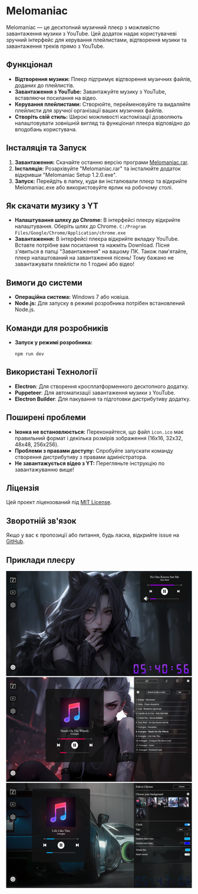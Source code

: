 # Melomaniac

Melomaniac — це десктопний музичний плеєр з можливістю завантаження музики з YouTube. Цей додаток надає користувачеві зручний інтерфейс для керування плейлистами, відтворення музики та завантаження треків прямо з YouTube.

## Функціонал
- **Відтворення музики:** Плеєр підтримує відтворення музичних файлів, доданих до плейлистів.
- **Завантаження з YouTube:** Завантажуйте музику з YouTube, вставляючи посилання на відео.
- **Керування плейлистами:** Створюйте, перейменовуйте та видаляйте плейлисти для зручної організації ваших музичних файлів.
- **Створіть свій стиль:** Широкі можливості кастомізації дозволяють налаштовувати зовнішній вигляд та функціонал плеєра відповідно до вподобань користувача.

## Інсталяція та Запуск
1. **Завантаження:** Скачайте останню версію програми [Melomaniac.rar](https://github.com/yuriiavr/desctop-player/releases/download/Melomaniac/Melomaniac.1.2.0.rar).
2. **Інсталяція:** Розархівуйте "Melomaniac.rar" та інсталюйте додаток відкривши "Melomaniac Setup 1.2.0.exe".
3. **Запуск:** Перейдіть в папку, куди ви інсталювали плеєр та відкрийте Melomaniac.exe або використовуйте ярлик на робочому столі.

## Як скачати музику з YT
- **Налаштування шляху до Chrome:** В інтерфейсі плеєру відкрийте налаштування. Оберіть шлях до Chrome. `C:/Program Files/Google/Chrome/Application/chrome.exe`
- **Завантаження:** В інтерфейсі плеєра відкрийте вкладку YouTube. Вставте потрібне вам посилання та нажміть Download. Пісня з'явиться в папці "Завантаження" на вашому ПК. Також пам'ятайте, плеєр налаштований на завантаження пісень! Тому бажано не завантажувати плейлісти по 1 годині або відео!

## Вимоги до системи
- **Операційна система:** Windows 7 або новіша.
- **Node.js:** Для запуску в режимі розробника потрібен встановлений Node.js.

## Команди для розробників
- **Запуск у режимі розробника:**
  ```
  npm run dev
  ```

## Використані Технології
- **Electron**: Для створення кросплатформенного десктопного додатку.
- **Puppeteer**: Для автоматизації завантаження музики з YouTube.
- **Electron Builder**: Для пакування та підготовки дистрибутиву додатку.

## Поширені проблеми
- **Іконка не встановлюється:** Переконайтеся, що файл `icon.ico` має правильний формат і декілька розмірів зображення (16x16, 32x32, 48x48, 256x256).
- **Проблеми з правами доступу:** Спробуйте запускати команду створення дистрибутиву з правами адміністратора.
- **Не завантажується відео з YT:** Перегляньте інструкцію по завантажуванню вище!

## Ліцензія
Цей проект ліцензований під [MIT License](LICENSE).

## Зворотній зв'язок
Якщо у вас є пропозиції або питання, будь ласка, відкрийте issue на [GitHub](https://github.com/username/myPlayer/issues).

## Приклади плеєру
![App Screenshot](imageExamples/image11.png)
![App Screenshot](imageExamples/image14.png)
![App Screenshot](imageExamples/image15.png)